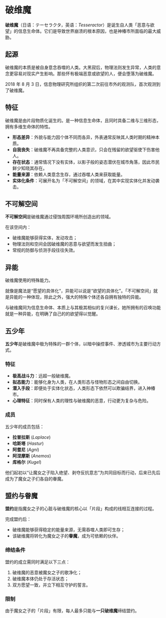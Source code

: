 # 破维魔
**破维魔**（日语：テーセラクタ，英语：*Tesseractor*）是诞生自人类「恶意与欲望」的信息生命体。它们是导致世界崩溃的根本原因，也是神椿市所面临的最大威胁。  

## 起源
破维魔的本质是被自身意念吞噬的人类。大黑寂后，物理法则发生异常，人类的意念更容易对现实产生影响。那些怀有极端恶意或欲望的人，便会堕落为破维魔。

2018 年 8 月 3 日，信息物理研究所组织的第二次前往市外的观测队，首次观测到了破维魔。

## 特征
破维魔是由片段物质化诞生的。是一种信息生命体，且同时具备二维与三维形态，拥有多维生命体的特性。

- **形态差异**：外貌与能力因个体不同而各异，外表通常反映其人类时期的精神本质。  
- **自我丧失**：破维魔不再具备完整的人类意识，只会在残留的欲望驱使下伤害他人。  
- **存在状态**：通常情况下没有实体，以影子般的姿态潜伏在城市角落，因此市民鲜少知晓其存在。  
- **能量来源**：依赖人类意念生存，通过吞噬人类来获取能量。  
- **实体化条件**：可展开名为「不可解空间」的领域，在其中实现实体化并发动袭击。  

## 不可解空间
**不可解空间**是破维魔通过侵蚀周围环境所创造出的领域。  

在该空间内：  
- 破维魔能够获得实体，发动攻击；  
- 物理法则和空间会因破维魔的恶意与欲望而发生扭曲；
- 常规的防御与侦测手段往往失效。  

## 异能
破维魔使用的特殊能力。

就像是魔法是“愿望的具体化“，异能可以说是“欲望的具体化”。「不可解空间」就是异能的一种体现，除此之外，强大的特殊个体还各自拥有独特的异能。

与破维魔同为信息生命体、本质上与其极其相似的复兴课长，她所拥有的召唤功能就是一种异能，在明确了自己的的欲望得以觉醒。

## 五少年
**五少年**是破维魔中极为特殊的一群个体，以暗中操控事件、渗透城市为主要行动方式。  

### 特征
- **极高战斗力**：远超一般破维魔。  
- **拟态能力**：能够化身为人类，在人类形态与怪物形态之间自由切换。  
- **潜入手段**：即便处于实体化状态，人类形态下依然可以欺骗结界，进入神椿市。  
- **心理特征**：同时保有人类的理性与破维魔的恶意，行动更为复杂与危险。  

### 成员
五少年的成员包括：  
- **拉普拉斯** (*Laplace*)  
- **哈斯塔** (*Hastur*)  
- **阿耆尼** (*Agni*)  
- **阿涅摩斯** (*Anemos*)  
- **库格尔** (*Kugel*)  

他们起初以“让魔女之子陷入绝望、剥夺反抗意志”为共同目标而行动，后来已先后成为了魔女之子们各自的眷魔。

## 盟约与眷魔
**盟约**是指魔女之子的心脏与破维魔的核心以「片段」构成的线相互连接的过程。  

完成盟约后：  
- 破维魔能够获得稳定的能量来源，无需吞噬人类即可生存；  
- 该破维魔将转化为魔女之子的**眷魔**，成为可依赖的伙伴。  

### 缔结条件
盟约的成立需同时满足以下三点：  
1. 破维魔的恶意被魔女之子的歌净化；  
2. 破维魔本体仍处于存活状态；  
3. 双方愿望一致，并立下相互守护的誓言。  

### 限制
由于魔女之子的「片段」有限，每人最多只能与**一只破维魔**缔结盟约。  